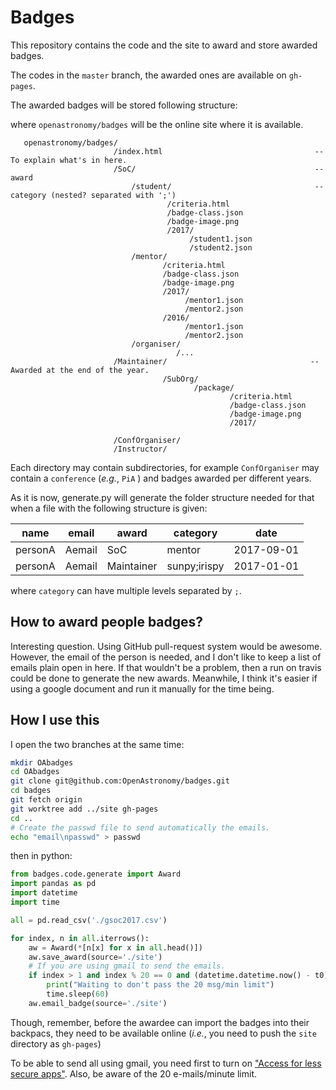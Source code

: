 # Badges

This repository contains the code and the site to award and store awarded badges.

The codes in the `master` branch, the awarded ones are available on `gh-pages`.


The awarded badges will be stored following structure:

where `openastronomy/badges` will be the online site where it is available.

```
   openastronomy/badges/
                       /index.html                                  -- To explain what's in here.
                       /SoC/                                        -- award
                           /student/                                -- category (nested? separated with ';')
                                   /criteria.html
                                   /badge-class.json
                                   /badge-image.png
                                   /2017/
                                        /student1.json
                                        /student2.json
                           /mentor/
                                  /criteria.html
                                  /badge-class.json
                                  /badge-image.png
                                  /2017/
                                       /mentor1.json
                                       /mentor2.json
                                  /2016/
                                       /mentor1.json
                                       /mentor2.json
                           /organiser/
                                     /...
                       /Maintainer/                                -- Awarded at the end of the year.
                                  /SubOrg/
                                         /package/
                                                 /criteria.html
                                                 /badge-class.json
                                                 /badge-image.png
                                                 /2017/
                                              
                       /ConfOrganiser/
                       /Instructor/
````

Each directory may contain subdirectories, for example `ConfOrganiser` may
contain a `conference` (*e.g.*, `PiA` ) and badges awarded per different years.

As it is now, generate.py will generate the folder structure needed for that when a 
file with the following structure is given:

   | name    | email  | award      | category      |       date |
   |---------|--------|------------|---------------|------------|
   | personA | Aemail | SoC        | mentor        | 2017-09-01 |
   | personA | Aemail | Maintainer | sunpy;irispy  | 2017-01-01 |

where `category` can have multiple levels separated by `;`.

## How to award people badges?

Interesting question. Using GitHub pull-request system would be awesome.
However, the email of the person is needed, and I don't like to keep a list of
emails plain open in here. If that wouldn't be a problem, then a run on travis
could be done to generate the new awards. 
Meanwhile, I think it's easier if using a google document and run it manually
for the time being.

## How I use this

I open the two branches at the same time:

```bash
mkdir OAbadges
cd OAbadges
git clone git@github.com:OpenAstronomy/badges.git
cd badges
git fetch origin
git worktree add ../site gh-pages
cd ..
# Create the passwd file to send automatically the emails.
echo "email\npasswd" > passwd
```

then in python:
``` python
from badges.code.generate import Award
import pandas as pd
import datetime
import time

all = pd.read_csv('./gsoc2017.csv')

for index, n in all.iterrows():
    aw = Award(*[n[x] for x in all.head()])
    aw.save_award(source='./site')
    # If you are using gmail to send the emails.
    if index > 1 and index % 20 == 0 and (datetime.datetime.now() - t0).total_seconds() / 60. < 1:
        print("Waiting to don't pass the 20 msg/min limit")
        time.sleep(60)
    aw.email_badge(source='./site')
```

Though, remember, before the awardee can import the badges into their backpacs,
they need to be available online (*i.e.*, you need to push the `site` directory
as `gh-pages`)

To be able to send all using gmail, you need first to turn
on ["Access for less secure apps"](https://myaccount.google.com/lesssecureapps).
Also, be aware of the 20 e-mails/minute limit.
